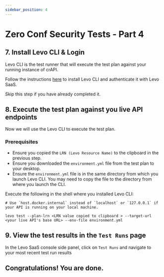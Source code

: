```yaml
---
sidebar_position: 4
---
```


# Zero Conf Security Tests - Part 4

## 7. Install Levo CLI & Login
Levo CLI is the test runner that will execute the test plan against your running instance of crAPI.

Follow the instructions [here][levo-cli] to install Levo CLI and authenticate it with Levo SaaS.

Skip this step if you have already completed it.

## 8. Execute the test plan against you live API endpoints

Now we will use the Levo CLI to execute the test plan.

### Prerequisites
- Ensure you copied the `LRN (Levo Resource Name)` to the clipboard in the previous step.
- Ensure you downloaded the `environment.yml` file from the test plan to your desktop.
- Ensure the `environment.yml` file is in the same directory from which you launch Levo CLI. You may need to copy the file to the directory from where you launch the CLI.

Execute the following in the shell where you installed Levo CLI:

```
# Use `host.docker.internal` instead of `localhost` or `127.0.0.1` if your API is running on your local machine.

levo test --plan-lrn <LRN value copied to clipboard > --target-url <your live API's base URL> --env-file environment.yml
```

## 9. View the test results in the `Test Runs` page
In the Levo SaaS console side panel, click on `Test Runs` and navigate to your most recent test run results

## Congratulations! You are done.



[levo-cli]: ../../../levo-cli/levo-cli-intro.md
